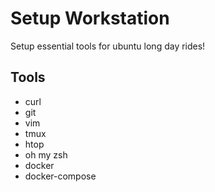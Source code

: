 # Setup Workstation

Setup essential tools for ubuntu long day rides!

## Tools

- curl
- git
- vim
- tmux
- htop
- oh my zsh
- docker
- docker-compose
